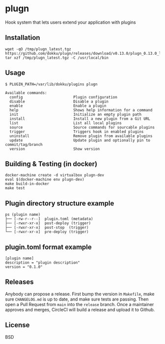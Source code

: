 # plugn

Hook system that lets users extend your application with plugins

## Installation

```shell
wget -qO /tmp/plugn_latest.tgz https://github.com/dokku/plugn/releases/download/v0.13.0/plugn_0.13.0_linux_amd64.tgz
tar xzf /tmp/plugn_latest.tgz -C /usr/local/bin
```

## Usage

```
$ PLUGIN_PATH=/var/lib/dokku/plugins plugn

Available commands:
  config                       Plugin configuration
  disable                      Disable a plugin
  enable                       Enable a plugin
  help                         Shows help information for a command
  init                         Initialize an empty plugin path
  install                      Install a new plugin from a Git URL
  list                         List all local plugins
  source                       Source commands for sourcable plugins
  trigger                      Triggers hook in enabled plugins
  uninstall                    Remove plugin from available plugins
  update                       Update plugin and optionally pin to commit/tag/branch
  version                      Show version
```

## Building & Testing (in docker)

```
docker-machine create -d virtualbox plugn-dev
eval $(docker-machine env plugn-dev)
make build-in-docker
make test
```

## Plugin directory structure example

```
ps (plugin name)
├── [-rw-r--r--]  plugin.toml (metadata)
├── [-rwxr-xr-x]  post-deploy (trigger)
├── [-rwxr-xr-x]  post-stop  (trigger)
└── [-rwxr-xr-x]  pre-deploy (trigger)
```

## plugin.toml format example

```
[plugin name]
description = "plugin description"
version = "0.1.0"
```

## Releases

Anybody can propose a release. First bump the version in `Makefile`, make sure `CHANGELOG.md` is up to date, and make sure tests are passing. Then open a Pull Request from `main` into the `release` branch. Once a maintainer approves and merges, CircleCI will build a release and upload it to Github.

## License

BSD
